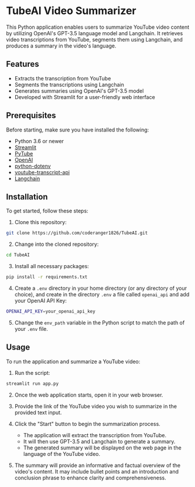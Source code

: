 # TubeAI Video Summarizer

This Python application enables users to summarize YouTube video content by utilizing OpenAI's GPT-3.5 language model and Langchain. It retrieves video transcriptions from YouTube, segments them using Langchain, and produces a summary in the video's language.

## Features
- Extracts the transcription from YouTube
- Segments the transcriptions using Langchain
- Generates summaries using OpenAI's GPT-3.5 model
- Developed with Streamlit for a user-friendly web interface

## Prerequisites

Before starting, make sure you have installed the following:

- Python 3.6 or newer
- [Streamlit](https://streamlit.io/)
- [PyTube](https://pytube.io/en/latest/)
- [OpenAI](https://beta.openai.com/docs/developer-quickstart/)
- [python-dotenv](https://pypi.org/project/python-dotenv/)
- [youtube-transcript-api](https://pypi.org/project/youtube-transcript-api/)
- [Langchain](https://pypi.org/project/langchain/)

## Installation 

To get started, follow these steps:

1. Clone this repository:
```bash
git clone https://github.com/coderanger1826/TubeAI.git
```
2. Change into the cloned repository:
```bash
cd TubeAI
```
3. Install all necessary packages:
```bash
pip install -r requirements.txt
```
4. Create a `.env` directory in your home directory (or any directory of your choice), and create in the directory `.env` a file called `openai_api` and add your OpenAI API Key:
```bash
OPENAI_API_KEY=your_openai_api_key
```
5. Change the `env_path` variable in the Python script to match the path of your `.env` file.

## Usage

To run the application and summarize a YouTube video:

1. Run the script:
```bash
streamlit run app.py
```
2. Once the web application starts, open it in your web browser.

3. Provide the link of the YouTube video you wish to summarize in the provided text input.

4. Click the "Start" button to begin the summarization process.

   - The application will extract the transcription from YouTube.
   - It will then use GPT-3.5 and Langchain to generate a summary.
   - The generated summary will be displayed on the web page in the language of the YouTube video.

5. The summary will provide an informative and factual overview of the video's content. It may include bullet points and an introduction and conclusion phrase to enhance clarity and comprehensiveness.